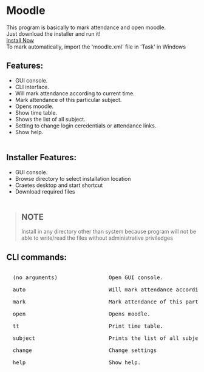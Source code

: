 # Moodle

This program is basically to mark attendance and open moodle.<br>
Just download the installer and run it! <br>
[Install Now](https://github.com/Mysterious-Owl/moodle/raw/main/Installer%20MoodleProgram.exe) <br>
To mark automatically, import the 'moodle.xml' file in 'Task' in Windows
<br>
## Features:
  - GUI console.
  - CLI interface.
  - Will mark attendance according to current time.
  - Mark attendance of this particular subject.
  - Opens moodle.
  - Show time table.
  - Shows the list of all subject.
  - Setting to change login ceredentials or attendance links.
  - Show help.
<br> <br>

## Installer Features:
  - GUI console.
  - Browse directory to select installation location
  - Craetes desktop and start shortcut
  - Download required files
<br> <br>
> ## NOTE
> Install in any directory other than system because program will not be able to write/read the files without administrative priviledges

## CLI commands:  <br>
<pre>  
  (no arguments)                Open GUI console. <br>
  auto                          Will mark attendance according to current time. <br>
  mark                          Mark attendance of this particular subject. <br>
  open                          Opens moodle. <br>
  tt                            Print time table. <br>
  subject                       Prints the list of all subject. <br>
  change                        Change settings <br>
  help                          Show help. <br>
</pre>
